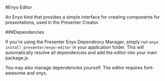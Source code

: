 #Enyo Editor

An Enyo kind that provides a simple interface for creating components for presentations, used in the Presenter Creator. 

###Dependencies

If you're using the Presenter Enyo Dependency Manager, simply run `enyo install presenter/enyo-editor` in your application folder. This will automatically resolve all dependencies and add the editor into your main package.js.

You may also manage dependencies yourself. The editor requires font-awesome and onyx.